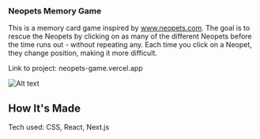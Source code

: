 ### Neopets Memory Game

This is a memory card game inspired by www.neopets.com. The goal is to rescue the Neopets by clicking on as many of the different Neopets before the time runs out - without repeating any. Each time you click on a Neopet, they change position, making it more difficult.

Link to project: neopets-game.vercel.app

![Alt text](/public/screenshot.png "Optional title")

## How It's Made

Tech used: CSS, React, Next.js
